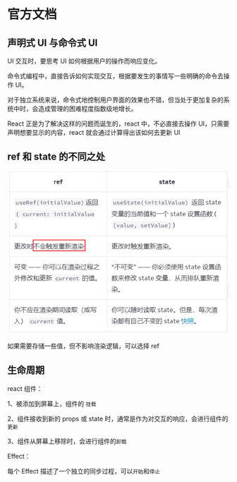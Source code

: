 # 官方文档

## 声明式 UI 与命令式 UI

UI 交互时，要思考 UI 如何根据用户的操作而响应变化。

命令式编程中，直接告诉如何实现交互，根据要发生的事情写一些明确的命令去操作 UI。

对于独立系统来说，命令式地控制用户界面的效果也不错，但当处于更加复杂的系统中时，会造成管理的困难程度指数级地增长。

React 正是为了解决这样的问题而诞生的，react 中，不必直接去操作 UI，只需要声明想要显示的内容，react 就会通过计算得出该如何去更新 UI

## ref 和 state 的不同之处

![alt text](./知识记录/image.png)

如果需要存储一些值，但不影响渲染逻辑，可以选择 ref

## 生命周期

react 组件：

1、被添加到屏幕上，组件的 `挂载`

2、组件接收到新的 props 或 state 时，通常是作为对交互的响应，会进行组件的`更新`

3、组件从屏幕上移除时，会进行组件的`卸载`

Effect：

每个 Effect 描述了一个独立的同步过程，可以`开始`和`停止`
